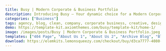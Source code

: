 ```yaml
---
title: Busy | Modern Corporate & Business Portfolio
description: Introducing Busy – Your dynamic choice for a Modern Corporate & Business Portfolio website. Powered by Elementor, this Template Kit simplifies design. Customize effortlessly with intuitive tools, all for free. Busy boasts a contemporary design that perfectly embodies your corporate essence. Elevate your online presence using this Elementor Template Kit. Experience the blend of aesthetics and functionality, showcasing your business portfolio with flair. Embark on your digital journey today – choose Busy and present your corporate prowess with confidence.
categories: ["Business"]
tags: agency, blog, clean, company, corporate business, creative, design, Elementor Pro, events, minimal, modern, multipurpose, portfolio
demo: https://template-kit.axiomthemes.com/busy/template-kit/home-1/
image: /images/posts/Busy | Modern Corporate & Business Portfolio.jpeg
templates: ["404 Page", "About Us 1", "About Us 2", "Archive Blog", "Blog", "Contacts", "Faq", "Gallery", "Global", "Home 1", "Home 2", "Home 3", "Main Footer", "Main Header", "Our Team", "Portfolio", "Services", "Single Portfolio", "Single Post"]
download: https://elemkits.lemonsqueezy.com/checkout/buy/d3ca7777-4080-4bfa-9df6-936a5831825f
---
```

